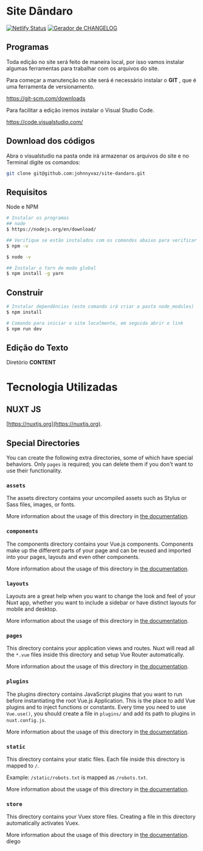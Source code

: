 # Site Dândaro


[![Netlify Status](https://api.netlify.com/api/v1/badges/2aceecf8-d107-49c1-a897-a93eb5a079ce/deploy-status)](https://app.netlify.com/sites/dandaroeducacional/deploys)    [![Gerador de CHANGELOG](https://github.com/johnnyvaz1/site-dandaro/actions/workflows/gerador-de-changelog.yml/badge.svg)](https://github.com/johnnyvaz1/site-dandaro/actions/workflows/gerador-de-changelog.yml) 

## Programas 

Toda edição no site será feito de maneira local, por isso vamos instalar algumas ferramentas para trabalhar com os arquivos do site.

Para começar a manutenção no site será é necessário instalar o __GIT__ , que é uma ferramenta de versionamento.

https://git-scm.com/downloads

Para facilitar a edição iremos instalar o Visual Studio Code.

https://code.visualstudio.com/

## Download dos códigos

Abra o visualstudio na pasta onde irá armazenar os arquivos do site e no Terminal digite os comandos:
```bash
git clone git@github.com:johnnyvaz/site-dandaro.git
```

## Requisitos 
Node e NPM

```bash 
# Instalar os programas
## node 
$ https://nodejs.org/en/download/

## Verifique se estão instalados com os comandos abaixo para verificar a versão
$ npm -v

$ node -v

## Instalar o Yarn de modo global 
$ npm install -g yarn
``` 

## Construir

```bash
# Instalar deṕendências (este comando irá criar a pasta node_modules)
$ npm install 

# Comando para iniciar o site localmente, em seguida abrir o link 
$ npm run dev

```

## Edição do Texto

Diretório __CONTENT__ 



# Tecnologia Utilizadas 
## NUXT JS
[https://nuxtjs.org](https://nuxtjs.org).


## Special Directories

You can create the following extra directories, some of which have special behaviors. Only `pages` is required; you can delete them if you don't want to use their functionality.

### `assets`

The assets directory contains your uncompiled assets such as Stylus or Sass files, images, or fonts.

More information about the usage of this directory in [the documentation](https://nuxtjs.org/docs/2.x/directory-structure/assets).

### `components`

The components directory contains your Vue.js components. Components make up the different parts of your page and can be reused and imported into your pages, layouts and even other components.

More information about the usage of this directory in [the documentation](https://nuxtjs.org/docs/2.x/directory-structure/components).

### `layouts`

Layouts are a great help when you want to change the look and feel of your Nuxt app, whether you want to include a sidebar or have distinct layouts for mobile and desktop.

More information about the usage of this directory in [the documentation](https://nuxtjs.org/docs/2.x/directory-structure/layouts).


### `pages`

This directory contains your application views and routes. Nuxt will read all the `*.vue` files inside this directory and setup Vue Router automatically.

More information about the usage of this directory in [the documentation](https://nuxtjs.org/docs/2.x/get-started/routing).

### `plugins`

The plugins directory contains JavaScript plugins that you want to run before instantiating the root Vue.js Application. This is the place to add Vue plugins and to inject functions or constants. Every time you need to use `Vue.use()`, you should create a file in `plugins/` and add its path to plugins in `nuxt.config.js`.

More information about the usage of this directory in [the documentation](https://nuxtjs.org/docs/2.x/directory-structure/plugins).

### `static`

This directory contains your static files. Each file inside this directory is mapped to `/`.

Example: `/static/robots.txt` is mapped as `/robots.txt`.

More information about the usage of this directory in [the documentation](https://nuxtjs.org/docs/2.x/directory-structure/static).

### `store`

This directory contains your Vuex store files. Creating a file in this directory automatically activates Vuex.

More information about the usage of this directory in [the documentation](https://nuxtjs.org/docs/2.x/directory-structure/store).
diego
